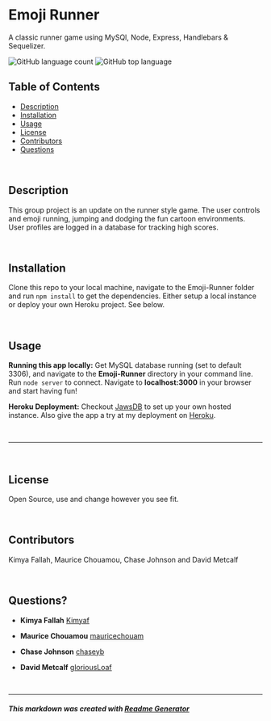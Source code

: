 # Emoji Runner
A classic runner game using MySQl, Node, Express, Handlebars & Sequelizer.

![GitHub language count](https://img.shields.io/github/languages/count/gloriousLoaf/Emoji-Runner)
![GitHub top language](https://img.shields.io/github/languages/top/gloriousLoaf/Emoji-Runner)

## Table of Contents
* [Description](#-description)
* [Installation](#-installation)
* [Usage](#-usage)
* [License](#-license)
* [Contributors](#-contributors)
* [Questions](#-questions)
<p>&nbsp;</p>

## Description
This group project is an update on the runner style game. The user controls and emoji running, jumping and dodging the fun cartoon environments. User profiles are logged in a database for tracking high scores.
<p>&nbsp;</p>

## Installation
Clone this repo to your local machine, navigate to the Emoji-Runner folder and run ```npm install``` to get the dependencies. Either setup a local instance or deploy your own Heroku project. See below.
<p>&nbsp;</p>

## Usage
**Running this app locally:** Get MySQL database running (set to default 3306), and navigate to the **Emoji-Runner** directory in your command line. Run ```node server``` to connect. Navigate to **localhost:3000** in your browser and start having fun!

**Heroku Deployment:** Checkout [JawsDB](https://elements.heroku.com/addons/jawsdb) to set up your own hosted instance. Also give the app a try at my deployment on [Heroku](https://emoji-runner.herokuapp.com/).
<p>&nbsp;</p>

---
<p>&nbsp;</p>

## License
Open Source, use and change however you see fit.
<p>&nbsp;</p>

## Contributors
Kimya Fallah, Maurice Chouamou, Chase Johnson and David Metcalf
<p>&nbsp;</p>

## Questions?
  * **Kimya Fallah** [Kimyaf](https://github.com/Kimyaf)

  * **Maurice Chouamou** [mauricechouam](https://github.com/mauricechouam)

  * **Chase Johnson** [chaseyb](https://github.com/chaseyb)

  * **David Metcalf** [gloriousLoaf](https://github.com/gloriousLoaf)


<p>&nbsp;</p>

---

##### This markdown was created with [Readme Generator](https://github.com/gloriousLoaf/Readme-Generator)
